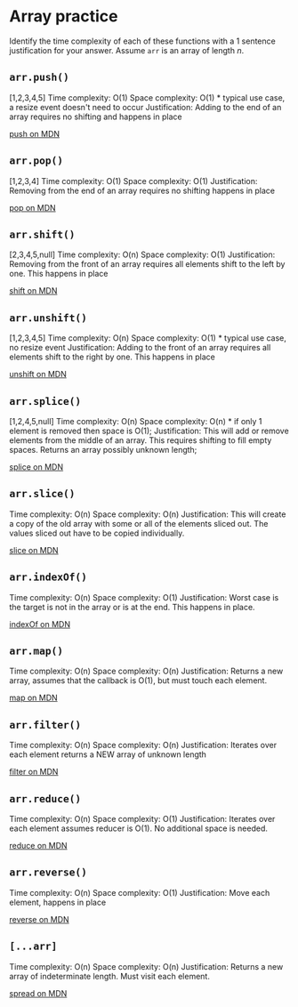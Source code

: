 # Array practice

Identify the time complexity of each of these functions with a 1 sentence
justification for your answer. Assume `arr` is an array of length _n_.

## `arr.push()`
[1,2,3,4,5]
Time complexity: O(1)
Space complexity: O(1) * typical use case, a resize event doesn't need to occur
Justification: Adding to the end of an array requires no shifting and happens in place

[push on MDN][push]


## `arr.pop()`
[1,2,3,4]
Time complexity: O(1)
Space complexity: O(1)
Justification: Removing from the end of an array requires no shifting happens in place

[pop on MDN][pop]

## `arr.shift()`
[2,3,4,5,null]
Time complexity: O(n)
Space complexity: O(1)
Justification: Removing from the front of an array requires all elements shift to the left by one. This happens in place

[shift on MDN][shift]

## `arr.unshift()`
[1,2,3,4,5]
Time complexity: O(n)
Space complexity: O(1) * typical use case, no resize event
Justification: Adding to the front of an array requires all elements shift to the right by one. This happens in place

[unshift on MDN][unshift]

## `arr.splice()`
[1,2,4,5,null]
Time complexity: O(n)
Space complexity: O(n) * if only 1 element is removed then space is O(1);
Justification: This will add or remove elements from the middle of an array. This requires shifting to fill empty spaces. Returns an array possibly unknown length;

[splice on MDN][splice]

## `arr.slice()`

Time complexity: O(n)
Space complexity: O(n)
Justification: This will create a copy of the old array with some or all of the elements sliced out. The values sliced out have to be copied individually.

[slice on MDN][slice]

## `arr.indexOf()`

Time complexity: O(n)
Space complexity: O(1)
Justification: Worst case is the target is not in the array or is at the end. This happens in place. 

[indexOf on MDN][indexOf]

## `arr.map()`

Time complexity: O(n)
Space complexity: O(n)
Justification: Returns a new array, assumes that the callback is O(1), but must touch each element. 

[map on MDN][map]

## `arr.filter()`

Time complexity: O(n)
Space complexity: O(n)
Justification: Iterates over each element returns a NEW array of unknown length

[filter on MDN][filter]

## `arr.reduce()`

Time complexity: O(n)
Space complexity: O(1)
Justification: Iterates over each element assumes reducer is O(1). No additional space is needed. 

[reduce on MDN][reduce]

## `arr.reverse()`

Time complexity: O(n)
Space complexity: O(1)
Justification: Move each element, happens in place

[reverse on MDN][reverse]

## `[...arr]`

Time complexity: O(n)
Space complexity: O(n)
Justification: Returns a new array of indeterminate length. Must visit each element. 

[spread on MDN][spread]

[push]:https://developer.mozilla.org/en-US/docs/Web/JavaScript/Reference/Global_Objects/Array/push
[pop]:https://developer.mozilla.org/en-US/docs/Web/JavaScript/Reference/Global_Objects/Array/pop
[shift]:https://developer.mozilla.org/en-US/docs/Web/JavaScript/Reference/Global_Objects/Array/shift
[unshift]:https://developer.mozilla.org/en-US/docs/Web/JavaScript/Reference/Global_Objects/Array/unshift
[splice]:https://developer.mozilla.org/en-US/docs/Web/JavaScript/Reference/Global_Objects/Array/splice
[slice]:https://developer.mozilla.org/en-US/docs/Web/JavaScript/Reference/Global_Objects/Array/slice
[indexOf]:https://developer.mozilla.org/en-US/docs/Web/JavaScript/Reference/Global_Objects/Array/indexOf
[map]:https://developer.mozilla.org/en-US/docs/Web/JavaScript/Reference/Global_Objects/Array/map
[filter]:https://developer.mozilla.org/en-US/docs/Web/JavaScript/Reference/Global_Objects/Array/filter
[reduce]:https://developer.mozilla.org/en-US/docs/Web/JavaScript/Reference/Global_Objects/Array/reduce
[reverse]:https://developer.mozilla.org/en-US/docs/Web/JavaScript/Reference/Global_Objects/Array/reverse
[spread]:https://developer.mozilla.org/en-US/docs/Web/JavaScript/Reference/Operators/Spread_syntax
